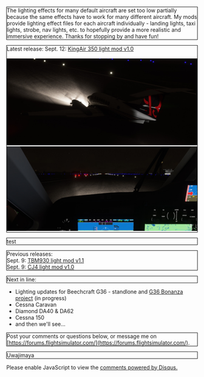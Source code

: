 The lighting effects for many default aircraft are set too low partially because the same effects have to work for many different aircraft. My mods provide lighting effect files for each aircraft individually - landing lights, taxi lights, strobe, nav lights, etc. to hopefully provide a more realistic and immersive experience. Thanks for stopping by and have fun!

Latest release: Sept. 12: [KingAir 350 light mod v1.0](https://github.com/Uwajimaya/FS2020/raw/master/Uwa%20light%20mod%20-%20KingAir350.zip)
<br><br>
![KingAir External](https://github.com/Uwajimaya/FS2020/raw/gh-pages/images/KingAir350_2.jpg)
![KingAir Cockpit](https://github.com/Uwajimaya/FS2020/raw/gh-pages/images/KingAir350_1.jpg)

<style type="text/css">
  p {
    border: 1px solid black;
  }
</style>
test

Previous releases:
<br>
Sept. 9: [TBM930 light mod v1.1](https://github.com/Uwajimaya/FS2020/raw/master/Uwa%20light%20mod%20-%20TMB930v1.1.zip)<br>
Sept. 9: [CJ4 light mod v1.0](https://github.com/Uwajimaya/FS2020/raw/master/Uwa%20light%20mod%20-%20CJ4.zip)


Next in line:
- Lighting updates for Beechcraft G36 - standlone and [G36 Bonanza project](https://github.com/TheFrett/msfs_g36_project) (in progress)
- Cessna Caravan
- Diamond DA40 & DA62
- Cessna 150
- and then we'll see...

Post your comments or questions below, or message me on [https://forums.flightsimulator.com/](https://forums.flightsimulator.com/).

Uwajimaya

<div id="disqus_thread"></div>
<script>

/**
*  RECOMMENDED CONFIGURATION VARIABLES: EDIT AND UNCOMMENT THE SECTION BELOW TO INSERT DYNAMIC VALUES FROM YOUR PLATFORM OR CMS.
*  LEARN WHY DEFINING THESE VARIABLES IS IMPORTANT: https://disqus.com/admin/universalcode/#configuration-variables*/
/*
var disqus_config = function () {
this.page.url = PAGE_URL;  // Replace PAGE_URL with your page's canonical URL variable
this.page.identifier = PAGE_IDENTIFIER; // Replace PAGE_IDENTIFIER with your page's unique identifier variable
};
*/
(function() { // DON'T EDIT BELOW THIS LINE
var d = document, s = d.createElement('script');
s.src = 'https://https-uwa-lights.disqus.com/embed.js';
s.setAttribute('data-timestamp', +new Date());
(d.head || d.body).appendChild(s);
})();
</script>
<noscript>Please enable JavaScript to view the <a href="https://disqus.com/?ref_noscript">comments powered by Disqus.</a></noscript>
